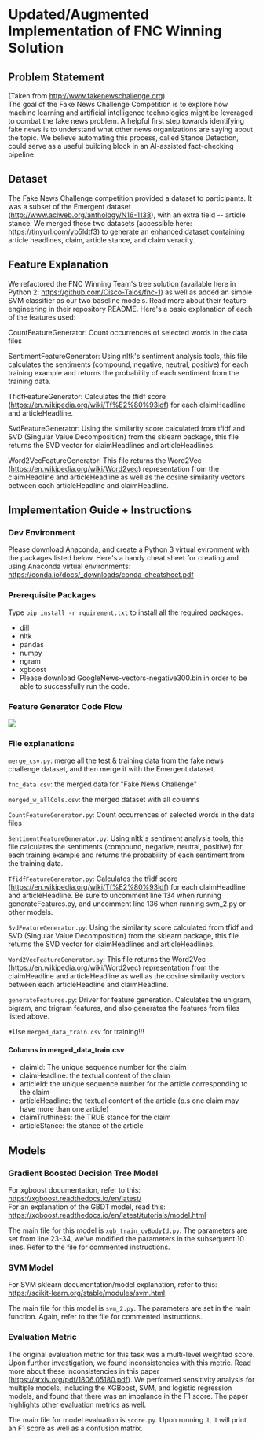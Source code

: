 # Updated/Augmented Implementation of FNC Winning Solution

## Problem Statement
(Taken from http://www.fakenewschallenge.org)  
The goal of the Fake News Challenge Competition is to explore how machine learning and artificial intelligence technologies might be leveraged to combat the fake news problem. A helpful first step towards identifying fake news is to understand what other news organizations are saying about the topic. We believe automating this process, called Stance Detection, could serve as a useful building block in an AI-assisted fact-checking pipeline. 

## Dataset
The Fake News Challenge competition provided a dataset to participants. It was a subset of the Emergent dataset (http://www.aclweb.org/anthology/N16-1138), with an extra field -- article stance. We merged these two datasets (accessible here: https://tinyurl.com/yb5ldtf3) to generate an enhanced dataset containing article headlines, claim, article stance, and claim veracity.

## Feature Explanation
We refactored the FNC Winning Team's tree solution (available here in Python 2: https://github.com/Cisco-Talos/fnc-1) as well as added an simple SVM classifier as our two baseline models. Read more about their feature engineering in their repository README. Here's a basic explanation of each of the features used:

CountFeatureGenerator: Count occurrences of selected words in the data files  

SentimentFeatureGenerator: Using nltk's sentiment analysis tools, this file calculates the sentiments (compound, negative, neutral, positive) for each training example and returns the probability of each sentiment from the training data.  

TfidfFeatureGenerator: Calculates the tfidf score (https://en.wikipedia.org/wiki/Tf%E2%80%93idf) for each claimHeadline and articleHeadline.   

SvdFeatureGenerator: Using the similarity score calculated from tfidf and SVD (Singular Value Decomposition) from the sklearn package, this file returns the SVD vector for claimHeadlines and articleHeadlines.  

Word2VecFeatureGenerator: This file returns the Word2Vec (https://en.wikipedia.org/wiki/Word2vec) representation from the claimHeadline and articleHeadline as well as the cosine similarity vectors between each articleHeadline and claimHeadline.  

## Implementation Guide + Instructions
### Dev Environment
Please download Anaconda, and create a Python 3 virtual evironment with the packages listed below. Here's a handy cheat sheet for creating and using Anaconda virtual environments:
https://conda.io/docs/_downloads/conda-cheatsheet.pdf

### Prerequisite Packages
Type `pip install -r rquirement.txt` to install all the required packages.
- dill
- nltk
- pandas
- numpy
- ngram
- xgboost
- Please download GoogleNews-vectors-negative300.bin in order to be able to successfully run the code.

### Feature Generator Code Flow
<img src="https://github.com/chiahuiliu/claim_checking_Fall2018/blob/feature_generation/claim_check_codeFlow.png"/>

### File explanations
`merge_csv.py`: merge all the test & training data from the fake news challenge dataset, and then merge it with the Emergent dataset.

`fnc_data.csv`: the merged data for "Fake News Challenge"

`merged_w_allCols.csv`: the merged dataset with all columns

`CountFeatureGenerator.py`: Count occurrences of selected words in the data files

`SentimentFeatureGenerator.py`: Using nltk's sentiment analysis tools, this file calculates the sentiments (compound, negative, neutral, positive) for each training example and returns the probability of each sentiment from the training data.

`TfidfFeatureGenerator.py`: Calculates the tfidf score (https://en.wikipedia.org/wiki/Tf%E2%80%93idf) for each claimHeadline and articleHeadline.
Be sure to uncomment line 134 when running generateFeatures.py, and uncomment line 136 when running svm_2.py or other models.

`SvdFeatureGenerator.py`: Using the similarity score calculated from tfidf and SVD (Singular Value Decomposition) from the sklearn package, this file returns the SVD vector for claimHeadlines and articleHeadlines.

`Word2VecFeatureGenerator.py`: This file returns the Word2Vec (https://en.wikipedia.org/wiki/Word2vec) representation from the claimHeadline and articleHeadline as well as the cosine similarity vectors between each articleHeadline and claimHeadline.

`generateFeatures.py`: Driver for feature generation. Calculates the unigram, bigram, and trigram features, and also generates the features from files listed above.

*Use `merged_data_train.csv` for training!!!
#### Columns in merged_data_train.csv
- claimId: The unique sequence number for the claim
- claimHeadline: the textual content of the claim
- articleId: the unique sequence number for the article corresponding to the claim
- articleHeadline: the textual content of the article
(p.s one claim may have more than one article)
- claimTruthiness: the TRUE stance for the claim
- articleStance: the stance of the article

## Models

### Gradient Boosted Decision Tree Model
For xgboost documentation, refer to this: https://xgboost.readthedocs.io/en/latest/  
For an explanation of the GBDT model, read this: https://xgboost.readthedocs.io/en/latest/tutorials/model.html  

The main file for this model is `xgb_train_cvBodyId.py`. The parameters are set from line 23-34, we've modified the parameters in the subsequent 10 lines. Refer to the file for commented instructions.  

### SVM Model
For SVM sklearn documentation/model explanation, refer to this: https://scikit-learn.org/stable/modules/svm.html.  

The main file for this model is `svm_2.py`. The parameters are set in the main function. Again, refer to the file for commented instructions.  

### Evaluation Metric

The original evaluation metric for this task was a multi-level weighted score. Upon further investigation, we found inconsistencies with this metric. Read more about these inconsistencies in this paper (https://arxiv.org/pdf/1806.05180.pdf). 
We performed sensitivity analysis for multiple models, including the XGBoost, SVM, and logistic regression models, and found that there was an imbalance in the F1 score. The paper highlights other evaluation metrics as well.  

The main file for model evaluation is `score.py`. Upon running it, it will print an F1 score as well as a confusion matrix.
